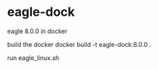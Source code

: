 # eagle-dock
eagle 8.0.0 in docker

build the docker
docker build -t eagle-dock:8.0.0 .

run eagle_linux.sh
